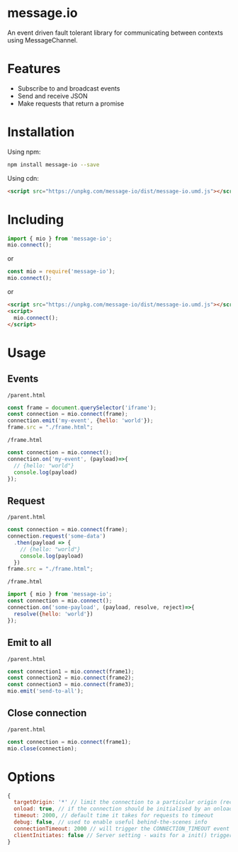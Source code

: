 # message.io

An event driven fault tolerant library for communicating between contexts using MessageChannel.

# Features

* Subscribe to and broadcast events
* Send and receive JSON
* Make requests that return a promise

# Installation

Using npm:

``` sh
npm install message-io --save
```

Using cdn:

``` html
<script src="https://unpkg.com/message-io/dist/message-io.umd.js"></script>
```
# Including

```js
import { mio } from 'message-io';
mio.connect();
```

or

```js
const mio = require('message-io');
mio.connect();
```

or
``` html
<script src="https://unpkg.com/message-io/dist/message-io.umd.js"></script>
<script>
  mio.connect();
</script>
```


# Usage
## Events

`/parent.html`

```js
const frame = document.querySelector('iframe');
const connection = mio.connect(frame);
connection.emit('my-event', {hello: 'world'});
frame.src = "./frame.html";
```

`/frame.html`

```js
const connection = mio.connect();
connection.on('my-event', (payload)=>{
  // {hello: "world"}
  console.log(payload)
});
```

## Request

`/parent.html`

```js
const connection = mio.connect(frame);
connection.request('some-data')
  .then(payload => {
    // {hello: "world"}
    console.log(payload)
  })
frame.src = "./frame.html";
```

`/frame.html`

```js
import { mio } from 'message-io';
const connection = mio.connect();
connection.on('some-payload', (payload, resolve, reject)=>{
  resolve({hello: 'world'})
});
```

## Emit to all

`/parent.html`

```js
const connection1 = mio.connect(frame1);
const connection2 = mio.connect(frame2);
const connection3 = mio.connect(frame3);
mio.emit('send-to-all');
```

## Close connection

`/parent.html`

```js
const connection = mio.connect(frame1);
mio.close(connection);
```


# Options
```js
{
  targetOrigin: '*' // limit the connection to a particular origin (reccomended)
  onload: true, // if the connection should be initialised by an onload event or manually using init()
  timeout: 2000, // default time it takes for requests to timeout
  debug: false, // used to enable useful behind-the-scenes info
  connectionTimeout: 2000 // will trigger the CONNECTION_TIMEOUT event if a connection hasn't been established by this time, can be set to false.
  clientInitiates: false // Server setting - waits for a init() trigger from the child frame before initiating.
}
```